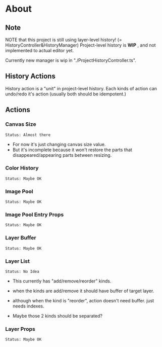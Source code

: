 # About

## Note

NOTE that this project is still using layer-level history! (= HistoryController&HistoryManager)
Project-level history is **WIP** , and not implemented to actual editor yet.

Currently new manager is wip in "./ProjectHistoryController.ts".

## History Actions

History action is a "unit" in project-level history.
Each kinds of action can undo/redo it's action (usually both should be idempotent.)

## Actions

### Canvas Size

    Status: Almost there

- For now it's just changing canvas size value.
- But it's incomplete because it won't restore the parts that disappeared/appearing parts between resizing.

### Color History

    Status: Maybe OK

### Image Pool

    Status: Maybe OK

### Image Pool Entry Props

    Status: Maybe OK

### Layer Buffer

    Status: Maybe OK

### Layer List

    Status: No Idea

- This currently has "add/remove/reorder" kinds.

- when the kinds are add/remove it should have buffer of target layer.
- although when the kind is "reorder", action doesn't need buffer. just needs indexes.
- Maybe those 2 kinds should be separated?

### Layer Props

    Status: Maybe OK
